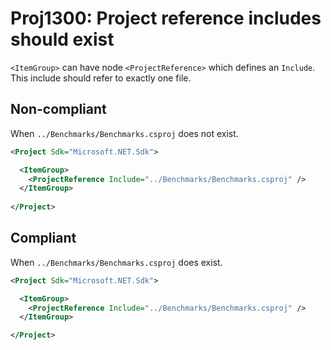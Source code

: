 # Proj1300: Project reference includes should exist
`<ItemGroup>` can have node `<ProjectReference>` which defines an `Include`.
This include should refer to exactly one file.

## Non-compliant
When `../Benchmarks/Benchmarks.csproj` does not exist.
``` XML
<Project Sdk="Microsoft.NET.Sdk">

  <ItemGroup>
    <ProjectReference Include="../Benchmarks/Benchmarks.csproj" />
  </ItemGroup>
  
</Project>
```

## Compliant
When `../Benchmarks/Benchmarks.csproj` does exist.
``` XML
<Project Sdk="Microsoft.NET.Sdk">

  <ItemGroup>
    <ProjectReference Include="../Benchmarks/Benchmarks.csproj" />
  </ItemGroup>

</Project>
```
